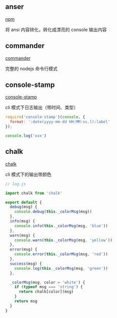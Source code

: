 ## anser

[npm](https://www.npmjs.com/package/anser)

将 ansi 内容转化，转化成漂亮的 console 输出内容


## commander

[commander](https://www.npmjs.com/package/commander)

完整的 nodejs 命令行模式

## console-stamp

[console-stamp](https://www.npmjs.com/package/console-stamp)

cli 模式下日志输出（带时间、类型）

```js
require('console-stamp')(console, {
  format: ':date(yyyy-mm-dd HH:MM:ss.l):label'
});

console.log('xxx')
```

## chalk

[chalk](https://www.npmjs.com/package/chalk)

cli 模式下的输出带颜色

```js
// log.js

import chalk from 'chalk'

export default {
  debug(msg) {
    console.debug(this._colorMsg(msg))
  },
  info(msg) {
    console.info(this._colorMsg(msg, 'blue'))
  },
  warn(msg) {
    console.warn(this._colorMsg(msg, 'yellow'))
  },
  error(msg) {
    console.error(this._colorMsg(msg, 'red'))
  },
  success(msg) {
    console.log(this._colorMsg(msg, 'green'))
  },

  _colorMsg(msg, color = 'white') {
    if (typeof msg === 'string') {
      return chalk[color](msg)
    }
    return msg
  }
}
```